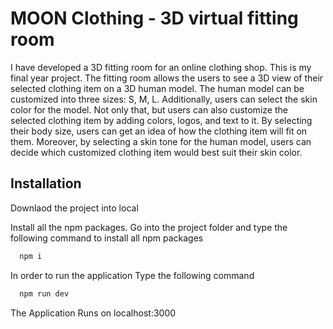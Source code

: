 
# MOON Clothing - 3D virtual fitting room

I have developed a 3D fitting room for an online clothing shop. This is my final year project. The fitting room allows the users to see a 3D view of their selected clothing item on a 3D human model. The human model can be customized into three sizes: S, M, L. Additionally, users can select the skin color for the model. Not only that, but users can also customize the selected clothing item by adding colors, logos, and text to it. By selecting their body size, users can get an idea of how the clothing item will fit on them. Moreover, by selecting a skin tone for the human model, users can decide which customized clothing item would best suit their skin color.




## Installation

Downlaod the project into local

Install all the npm packages. Go into the project folder and type the following command to install all npm packages

```bash
  npm i
```
    
In order to run the application Type the following command
```bash
  npm run dev
```
The Application Runs on localhost:3000




